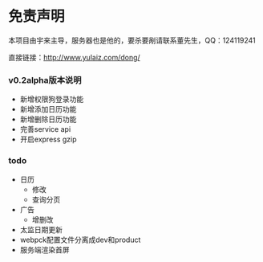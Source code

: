 免责声明
====
  本项目由宇来主导，服务器也是他的，要杀要剐请联系董先生，QQ：124119241
  
  直接链接：<http://www.yulaiz.com/dong/>
  
### v0.2alpha版本说明

- 新增权限狗登录功能
- 新增添加日历功能
- 新增删除日历功能
- 完善service api
- 开启express gzip

### todo
+ 日历
  + 修改
  + 查询分页
+ 广告
  + 增删改
+ 太监日期更新
+ webpck配置文件分离成dev和product
+ 服务端渲染首屏
